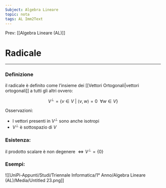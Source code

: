 ```yaml
---
Subject: Algebra Lineare
topic: nota
tags: AL Imm2Text
---
```


Prev: [[Algebra Lineare (AL)]]

# Radicale
---

### Definizione
il radicale è definito come l’insieme dei [[Vettori Ortogonali|vettori ortogonali]] a tutti gli altri ovvero:

$$
V^\bot =\{v\in V\ |\ \langle v,w\rangle = 0\ \ \forall w \in V \}
$$

 Osservazioni:

- I vettori presenti in $V^\bot$ sono anche isotropi
- $V^\bot$ è sottospazio di $V$

### Esistenza:

il prodotto scalare è non degenere $\iff V^\bot=\{0\}$



### Esempi:

![[UniPi-Appunti/Studi/Triennale Informatica/1° Anno/Algebra Lineare (AL)/Media/Untitled 23.png]]
